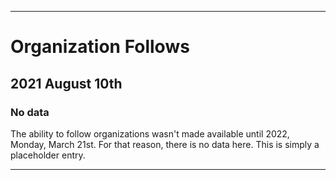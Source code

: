 
***

# Organization Follows

## 2021 August 10th

### No data

The ability to follow organizations wasn't made available until 2022, Monday, March 21st. For that reason, there is no data here. This is simply a placeholder entry.

***
